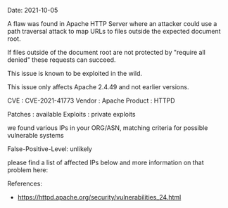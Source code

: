 Date: 2021-10-05


A flaw was found in Apache HTTP Server where an attacker 
could use a path traversal attack to map URLs to files 
outside the expected document root.

If files outside of the document root are not protected by 
"require all denied" these requests can succeed. 

This issue is known to be exploited in the wild.

This issue only affects Apache 2.4.49 and not 
earlier versions.

CVE       : CVE-2021-41773
Vendor    : Apache
Product   : HTTPD

Patches   : available
Exploits  : private exploits 


we found various IPs in your ORG/ASN,
matching criteria for possible vulnerable systems


False-Positive-Level: unlikely


please find a list of affected IPs below
and more information on that problem here:

References:

- https://httpd.apache.org/security/vulnerabilities_24.html



    
